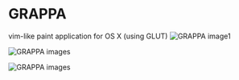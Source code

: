 # GRAPPA
vim-like paint application for OS X (using GLUT)
![GRAPPA image1](https://github.com/szkny/GRAPPA/wiki/images/movie1.gif)

![GRAPPA images](https://github.com/szkny/GRAPPA/wiki/images/GRAPPA_screenshot.png)

![GRAPPA images](https://github.com/szkny/GRAPPA/wiki/images/OctoCat.png)
